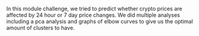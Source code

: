 In this module challenge, we tried to predict whether crypto prices are affected by 24 hour or 7 day price changes.
We did multiple analyses including a pca analysis and graphs of elbow curves to give us the optimal amount of clusters to have. 
